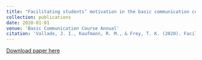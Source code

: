 ```yaml
---
title: "Facilitating students’ motivation in the basic communication course: A Self-Determination Theory perspective"
collection: publications
date: 2020-01-01
venue: 'Basic Communication Course Annual'
citation: 'Vallade, J. I., Kaufmann, R. M., & Frey, T. K. (2020). Facilitating students’ motivation in the basic communication course: A Self-Determination Theory perspective. _Basic Communication Course Annual, 32_, 124-147. https://ecommons.udayton.edu/bcca/vol32/iss1/9/'
---
```


[Download paper here](http://tkodyfrey.github.io/files/SDT1.pdf)

